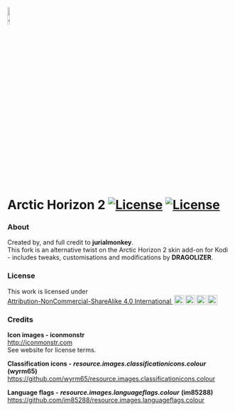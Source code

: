 <img alt="Arctic Horizon 2 Icon/Logo" src="https://user-images.githubusercontent.com/25308771/235717954-fdb184f2-949e-4f24-841c-bbeaa837eea5.png" height=10% width=10%>

# Arctic Horizon 2 [![License](https://img.shields.io/badge/License-GPLv3-blue)](https://github.com/jurialmunkey/skin.arctic.horizon.2/blob/master/LICENSE.txt) [![License](https://img.shields.io/badge/license-CC--NC--SA%204.0-green)](http://creativecommons.org/licenses/by-nc-sa/4.0/?ref=chooser-v1)

### About

Created by, and full credit to **jurialmonkey**.\
This fork is an alternative twist on the Arctic Horizon 2 skin add-on for Kodi - includes tweaks, customisations and modifications by **DRAGOLIZER**.

### License

<p xmlns:cc="http://creativecommons.org/ns#" >This work is licensed under <a href="http://creativecommons.org/licenses/by-nc-sa/4.0/?ref=chooser-v1" target="_blank" rel="license noopener noreferrer" style="display:inline-block;">Attribution-NonCommercial-ShareAlike 4.0 International <img style="height:22px!important;margin-left:3px;vertical-align:text-bottom;" src="https://mirrors.creativecommons.org/presskit/icons/cc.svg?ref=chooser-v1"><img style="height:22px!important;margin-left:3px;vertical-align:text-bottom;" src="https://mirrors.creativecommons.org/presskit/icons/by.svg?ref=chooser-v1"><img style="height:22px!important;margin-left:3px;vertical-align:text-bottom;" src="https://mirrors.creativecommons.org/presskit/icons/nc.svg?ref=chooser-v1"><img style="height:22px!important;margin-left:3px;vertical-align:text-bottom;" src="https://mirrors.creativecommons.org/presskit/icons/sa.svg?ref=chooser-v1"></a></p>

### Credits

**Icon images - iconmonstr**\
http://iconmonstr.com \
See website for license terms.

**Classification icons -** ***resource.images.classificationicons.colour*** **(wyrm65)**\
https://github.com/wyrm65/resource.images.classificationicons.colour

**Language flags -** ***resource.images.languageflags.colour*** **(im85288)**\
https://github.com/im85288/resource.images.languageflags.colour
